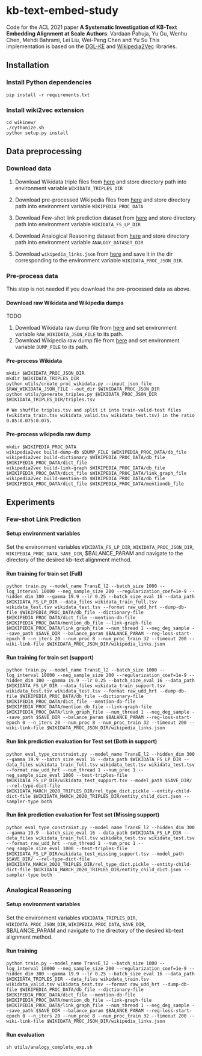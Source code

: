 # kb-text-embed-study

Code for the ACL 2021 paper **A Systematic Investigation of KB-Text Embedding Alignment at Scale**
**Authors**: Vardaan Pahuja, Yu Gu, Wenhu Chen, Mehdi Bahrami, Lei Liu, Wei-Peng Chen and Yu Su
This implementation is based on the [DGL-KE](https://github.com/awslabs/dgl-ke) and [Wikipedia2Vec](https://github.com/wikipedia2vec/wikipedia2vec) libraries.

## Installation

### Install Python dependencies
```
pip install -r requirements.txt
```

### Install wiki2vec extension
```
cd wikinew/
./cythonize.sh
python setup.py install
```

## Data preprocessing

### Download data

1. Download Wikidata triple files from [here](https://buckeyemailosu-my.sharepoint.com/:f:/g/personal/pahuja_9_buckeyemail_osu_edu/EtvIP8Hyo6pIlgIEQbCsrwMBJAk9pf7SMooynsUkdzWBoA) and store directory path into environment variable `WIKIDATA_TRIPLES_DIR`

2. Download pre-processed Wikipedia files from [here](https://buckeyemailosu-my.sharepoint.com/:f:/g/personal/pahuja_9_buckeyemail_osu_edu/EoT_yv2sKbFPj_RzhiyZc2wB9VNXL5lz6ExZ7tb7rwaW9A) and store directory path into environment variable `WIKIPEDIA_PROC_DATA`

4. Download Few-shot link prediction dataset from [here](https://buckeyemailosu-my.sharepoint.com/:f:/g/personal/pahuja_9_buckeyemail_osu_edu/EpfqthRPp9FLrERxCnXwPSEBNryTYDzyx_4_HQ1yFlc9cg) and store directory path into environment variable `WIKIDATA_FS_LP_DIR`

5. Download Analogical Reasoning dataset from [here](https://buckeyemailosu-my.sharepoint.com/:f:/g/personal/pahuja_9_buckeyemail_osu_edu/EgfwJgbJFGhKiuq7chlV7AkBl8oqW4N2qvzScMzHEfIlHA?e=E2h1GR) and store directory path into environment variable `ANALOGY_DATASET_DIR`

6. Download `wikipedia_links.json` from [here](https://buckeyemailosu-my.sharepoint.com/:u:/g/personal/pahuja_9_buckeyemail_osu_edu/Efz-xTWWiXtGmT8n7MPzuh0BKSDbT6a5hWoo0lfm3elb7g) and save it in the dir corresponding to the environment variable `WIKIDATA_PROC_JSON_DIR`.


### Pre-process data
This step is not needed if you download the pre-processed data as above.

#### Download raw Wikidata and Wikipedia dumps

TODO
1. Download Wikidata raw dump file from [here](https://dumps.wikimedia.org/wikidatawiki/entities/latest-all.json.gz) and set environment variable `RAW_WIKIDATA_JSON_FILE` to its path.
2. Download Wikipedia raw dump file from [here](https://buckeyemailosu-my.sharepoint.com/:u:/g/personal/pahuja_9_buckeyemail_osu_edu/ERXwyla6Qn9IioXUFpV1x3EBpHvXEwIb22IZlOP29xDnxQ) and set environment variable `DUMP_FILE` to its path.


#### Pre-process Wikidata
```
mkdir $WIKIDATA_PROC_JSON_DIR
mkdir $WIKIDATA_TRIPLES_DIR
python utils/create_proc_wikidata.py --input_json_file $RAW_WIKIDATA_JSON_FILE --out_dir $WIKIDATA_PROC_JSON_DIR
python utils/generate_triples.py $WIKIDATA_PROC_JSON_DIR $WIKIDATA_TRIPLES_DIR/triples.tsv

# We shuffle triples.tsv and split it into train-valid-test files (wikidata_train.tsv wikidata_valid.tsv wikidata_test.tsv) in the ratio 0.85:0.075:0.075.
```

#### Pre-process wikipedia raw dump
```
mkdir $WIKIPEDIA_PROC_DATA
wikipedia2vec build-dump-db $DUMP_FILE $WIKIPEDIA_PROC_DATA/db_file
wikipedia2vec build-dictionary $WIKIPEDIA_PROC_DATA/db_file $WIKIPEDIA_PROC_DATA/dict_file
wikipedia2vec build-link-graph $WIKIPEDIA_PROC_DATA/db_file $WIKIPEDIA_PROC_DATA/dict_file $WIKIPEDIA_PROC_DATA/link_graph_file
wikipedia2vec build-mention-db $WIKIPEDIA_PROC_DATA/db_file $WIKIPEDIA_PROC_DATA/dict_file $WIKIPEDIA_PROC_DATA/mentiondb_file
```

<!-- #### Create Few-shot link prediction dataset
TODO

#### Create Analogical Reasoning dataset
TODO -->

## Experiments

### Few-shot Link Prediction

#### Setup environment variables
Set the environment variables `WIKIDATA_FS_LP_DIR`, `WIKIDATA_PROC_JSON_DIR`, `WIKIPEDIA_PROC_DATA`, `SAVE_DIR`, $BALANCE_PARAM and navigate to the directory of the desired kb-text alignment method.

#### Run training for train set (Full)
```
python train.py --model_name TransE_l2 --batch_size 1000 --log_interval 10000 --neg_sample_size 200 --regularization_coef=1e-9 --hidden_dim 300 --gamma 19.9 --lr 0.25 --batch_size_eval 16 --data_path $WIKIDATA_FS_LP_DIR --data_files wikidata_train_full.tsv wikidata_test.tsv wikidata_test.tsv --format raw_udd_hrt --dump-db-file $WIKIPEDIA_PROC_DATA/db_file --dictionary-file $WIKIPEDIA_PROC_DATA/dict_file --mention-db-file $WIKIPEDIA_PROC_DATA/mention_db_file --link-graph-file $WIKIPEDIA_PROC_DATA/link_graph_file --num_thread 1 --neg_deg_sample --save_path $SAVE_DIR --balance_param $BALANCE_PARAM --reg-loss-start-epoch 0 --n_iters 20 --num_proc 8 --num_proc_train 32 --timeout 200 --wiki-link-file $WIKIDATA_PROC_JSON_DIR/wikipedia_links.json
```

#### Run training for train set (support)

```
python train.py --model_name TransE_l2 --batch_size 1000 --log_interval 10000 --neg_sample_size 200 --regularization_coef=1e-9 --hidden_dim 300 --gamma 19.9 --lr 0.25 --batch_size_eval 16 --data_path $WIKIDATA_FS_LP_DIR --data_files wikidata_train_support.tsv wikidata_test.tsv wikidata_test.tsv --format raw_udd_hrt --dump-db-file $WIKIPEDIA_PROC_DATA/db_file --dictionary-file $WIKIPEDIA_PROC_DATA/dict_file --mention-db-file $WIKIPEDIA_PROC_DATA/mention_db_file --link-graph-file $WIKIPEDIA_PROC_DATA/link_graph_file --num_thread 1 --neg_deg_sample --save_path $SAVE_DIR --balance_param $BALANCE_PARAM --reg-loss-start-epoch 0 --n_iters 20 --num_proc 8 --num_proc_train 32 --timeout 200 --wiki-link-file $WIKIDATA_PROC_JSON_DIR/wikipedia_links.json
```

#### Run link prediction evaluation for Test set (Both in support)
```
python eval_type_constraint.py --model_name TransE_l2 --hidden_dim 300 --gamma 19.9 --batch_size_eval 16 --data_path $WIKIDATA_FS_LP_DIR --data_files wikidata_train_full.tsv wikidata_test.tsv wikidata_test.tsv --format raw_udd_hrt --num_thread 1 --num_proc 1 --neg_sample_size_eval 1000 --test-triples-file $WIKIDATA_FS_LP_DIR/wikidata_test_support.tsv --model_path $SAVE_DIR/ --rel-type-dict-file $WIKIDATA_MARCH_2020_TRIPLES_DIR/rel_type_dict.pickle --entity-child-dict-file $WIKIDATA_MARCH_2020_TRIPLES_DIR/entity_child_dict.json --sampler-type both
```

#### Run link prediction evaluation for Test set (Missing support)
```
python eval_type_constraint.py --model_name TransE_l2 --hidden_dim 300 --gamma 19.9 --batch_size_eval 16 --data_path $WIKIDATA_FS_LP_DIR --data_files wikidata_train_full.tsv wikidata_test.tsv wikidata_test.tsv --format raw_udd_hrt --num_thread 1 --num_proc 1 --neg_sample_size_eval 1000 --test-triples-file $WIKIDATA_FS_LP_DIR/wikidata_test_missing_support.tsv --model_path $SAVE_DIR/ --rel-type-dict-file $WIKIDATA_MARCH_2020_TRIPLES_DIR/rel_type_dict.pickle --entity-child-dict-file $WIKIDATA_MARCH_2020_TRIPLES_DIR/entity_child_dict.json --sampler-type both
```

### Analogical Reasoning

#### Setup environment variables
Set the environment variables `WIKIDATA_TRIPLES_DIR`, `WIKIDATA_PROC_JSON_DIR`, `WIKIPEDIA_PROC_DATA`, `SAVE_DIR`, $BALANCE_PARAM and navigate to the directory of the desired kb-text alignment method.

#### Run training

```
python train.py --model_name TransE_l2 --batch_size 1000 --log_interval 10000 --neg_sample_size 200 --regularization_coef=1e-9 --hidden_dim 300 --gamma 19.9 --lr 0.25 --batch_size_eval 16 --data_path $WIKIDATA_TRIPLES_DIR --data_files wikidata_train.tsv wikidata_valid.tsv wikidata_test.tsv --format raw_udd_hrt --dump-db-file $WIKIPEDIA_PROC_DATA/db_file --dictionary-file $WIKIPEDIA_PROC_DATA/dict_file --mention-db-file $WIKIPEDIA_PROC_DATA/mention_db_file --link-graph-file $WIKIPEDIA_PROC_DATA/link_graph_file --num_thread 1 --neg_deg_sample --save_path $SAVE_DIR --balance_param $BALANCE_PARAM --reg-loss-start-epoch 0 --n_iters 20 --num_proc 8 --num_proc_train 32 --timeout 200 --wiki-link-file $WIKIDATA_PROC_JSON_DIR/wikipedia_links.json
```

#### Run evaluation
```
sh utils/analogy_complete_exp.sh
```